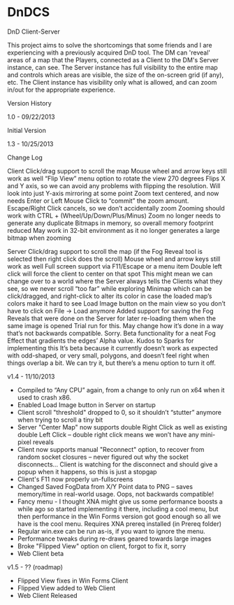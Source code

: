 DnDCS
=====

DnD Client-Server

This project aims to solve the shortcomings that some friends and I are experiencing with a previously acquired DnD tool.
The DM can 'reveal' areas of a map that the Players, connected as a Client to the DM's Server instance, can see. The Server
instance has full visibility to the entire map and controls which areas are visible, the size of the on-screen grid (if any), etc.
The Client instance has visibility only what is allowed, and can zoom in/out for the appropriate experience.

Version History

1.0 - 09/22/2013

Initial Version

1.3 - 10/25/2013

Change Log

Client
Click/drag support to scroll the map 
  Mouse wheel and arrow keys still work as well
“Flip View” menu option to rotate the view 270 degrees
Flips X and Y axis, so we can avoid any problems with flipping the resolution. Will look into just Y-axis mirroring at some point
Zoom text centered, and now needs Enter or Left Mouse Click to “commit” the zoom amount. Escape/Right Click cancels, so we don’t accidentally zoom
Zooming should work with CTRL + (Wheel/Up/Down/Plus/Minus)
Zoom no longer needs to generate any duplicate Bitmaps in memory, so overall memory footprint reduced
May work in 32-bit environment as it no longer generates a large bitmap when zooming 

Server
Click/drag support to scroll the map (if the Fog Reveal tool is selected then right click does the scroll)
  Mouse wheel and arrow keys still work as well
Full screen support via F11/Escape or a menu item
Double left click will force the client to center on that spot
  This might mean we can change over to a world where the Server always tells the Clients what they see, so we never scroll “too far” while exploring
Minimap which can be click/dragged, and right-click to alter its color in case the loaded map’s colors make it hard to see
Load Image button on the main view so you don’t have to click on File -> Load anymore
Added support for saving the Fog Reveals that were done on the Server for later re-loading them when the same image is opened
  Trial run for this. May change how it’s done in a way that’s not backwards compatible. Sorry.
Beta functionality for a neat Fog Effect that gradients the edges’ Alpha value. Kudos to Sparks for implementing this
It’s beta because it currently doesn’t work as expected with odd-shaped, or very small, polygons, and doesn’t feel right when things overlap a bit. We can try it, but there’s a menu option to turn it off.

v1.4 - 11/10/2013

- Compiled to “Any CPU” again, from a change to only run on x64 when it used to crash x86.
- Enabled Load Image button in Server on startup
- Client scroll "threshold" dropped to 0, so it shouldn’t “stutter” anymore when trying to scroll a tiny bit
- Server "Center Map" now supports double Right Click as well as existing double Left Click – double right click means we won’t have any mini-pixel reveals
- Client now supports manual "Reconnect" option, to recover from random socket closures – never figured out why the socket disconnects… Client is watching for the disconnect and should give a popup when it happens, so this is just a stopgap
- Client's F11 now properly un-fullscreens
- Changed Saved FogData from X/Y Point data to PNG – saves memory/time in real-world usage. Oops, not backwards compatible!
- Fancy menu - I thought XNA might give us some performance boosts a while ago so started implementing it there, including a cool menu, but then performance in the Win Forms version got good enough so all we have is the cool menu. Requires XNA prereq installed (in Prereq folder)
- Regular win.exe can be run as-is, if you want to ignore the menu.
- Performance tweaks during re-draws geared towards large images
- Broke "Flipped View" option on client, forgot to fix it, sorry
- Web Client beta

v1.5 - ?? (roadmap)

- Flipped View fixes in Win Forms Client
- Flipped View added to Web Client
- Web Client Released